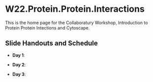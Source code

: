 # W22.Protein.Protein.Interactions

This is the home page for the Collaboratury Workshop, Introduction to Protein Protein Intections and Cytoscape.

## Slide Handouts and Schedule

* **Day 1**:

* **Day 2**:

* **Day 3**:

